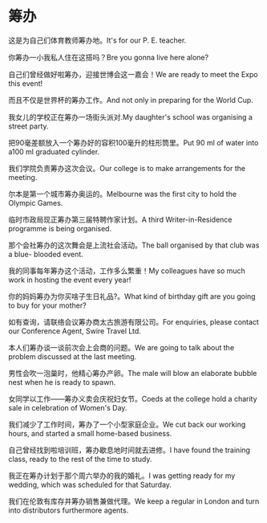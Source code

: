 # 筹办

<p><span class="chinese">这是为自己们体育教师筹办地。</span><span class="english">It's for our P. E. teacher.</span></p>

<p><span class="chinese">你筹办一小我私人住在这搭吗？</span><span class="english">Bre you gonna live here alone?</span></p>

<p><span class="chinese">自己们曾经做好啦筹办，迎接世博会这一嘉会！</span><span class="english">We are ready to meet the Expo this event!</span></p>

<p><span class="chinese">而且不仅是世界杯的筹办工作。</span><span class="english">And not only in preparing for the World Cup.</span></p>

<p><span class="chinese">我女儿的学校正在筹办一场街头派对.</span><span class="english">My daughter's school was organising a street party.</span></p>

<p><span class="chinese">把90毫差额放入一个筹办好的容积100毫升的柱形筒里。</span><span class="english">Put 90 ml of water into a100 ml graduated cylinder.</span></p>

<p><span class="chinese">我们学院负责筹办这次会议。</span><span class="english">Our college is to make arrangements for the meeting.</span></p>

<p><span class="chinese">尔本是第一个城市筹办奥运的。</span><span class="english">Melbourne was the first city to hold the Olympic Games.</span></p>

<p><span class="chinese">临时市政局现正筹办第三届特聘作家计划。</span><span class="english">A third Writer-in-Residence programme is being organised.</span></p>

<p><span class="chinese">那个会社筹办的这次舞会是上流社会活动。</span><span class="english">The ball organised by that club was a blue- blooded event.</span></p>

<p><span class="chinese">我的同事每年筹办这个活动，工作多么繁重！</span><span class="english">My colleagues have so much work in hosting the event every year!</span></p>

<p><span class="chinese">你的妈妈筹办为你买啥子生日礼品?。</span><span class="english">What kind of birthday gift are you going to buy for your mother?</span></p>

<p><span class="chinese">如有查询，请联络会议筹办商太古旅游有限公司。</span><span class="english">For enquiries, please contact our Conference Agent, Swire Travel Ltd.</span></p>

<p><span class="chinese">本人们筹办谈一谈前次会上会商的问题。</span><span class="english">We are going to talk about the problem discussed at the last meeting.</span></p>

<p><span class="chinese">男性会吹一泡巢时，他精心筹办产卵。</span><span class="english">The male will blow an elaborate bubble nest when he is ready to spawn.</span></p>

<p><span class="chinese">女同学以工作——筹办义卖会庆祝妇女节。</span><span class="english">Coeds at the college hold a charity sale in celebration of Women's Day.</span></p>

<p><span class="chinese">我们减少了工作时间，筹办了一个小型家庭企业。</span><span class="english">We cut back our working hours, and started a small home-based business.</span></p>

<p><span class="chinese">自己曾经找到啦培训班，筹办歇息地时间就去进修。</span><span class="english">I have found the training class, ready to the rest of the time to study.</span></p>

<p><span class="chinese">我正在筹办计划于那个周六举办的我的婚礼。</span><span class="english">I was getting ready for my wedding, which was scheduled for that Saturday.</span></p>

<p><span class="chinese">我们在伦敦有库存并筹办销售兼做代理。</span><span class="english">We keep a regular in London and turn into distributors furthermore agents.</span></p>

